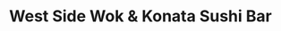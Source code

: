 ---
layout: place
title: West Side Wok & Konata Sushi Bar
permalink: /new-york/new-york/west-side-wok-konata-sushi-bar.html
stateAbbr: NY
stateName: New York
cityName: New York
seo:
  type: restaurant
  links: https://order.toasttab.com/online/west-side-wok-691-amsterdam-av
place_id: ChIJVYvJZV5ZwokRB_UCppYi50w
photos:
  - name: >-
      places/ChIJVYvJZV5ZwokRB_UCppYi50w/photos/AeeoHcIUmiFUB23VusOqaXUKsTg9XsdIij4oKf9e9J6ZEc134kRexiv9--tuOcGXlZyrwdeInIY8Y5OfCA5aIstZ0d_mb0GsRo1lldsjinAIXOVibfE1dOg8t59LjkaqtCx4TItUWLZ-6IV7QOJCn9F_Ca_My_skdoEGG1bgjS9XzLZy0bDhrDrIMJIuH8pDUJtYBmfNTxCVZ3LTyloeslHUcEpcAkp_CNW2QwE8KHKSIDIfxhuXauRd2MMfPLg-YYee4-qPMgWrmTZhGnwyRvwzFaJM7s61onfQjYU4-W_LUmlFNzAgUdlelASfoop_xFDYuz6taoHQNwt-4njaSh3TX89WztvTVUN2AU3vWg8MdZF0fpuaDm9Y6qCvjhoEC0hUgB3hkLfe6aE9D6tYRFHvi_DbvV8be5f3xGCrEVg0WRmLngY
    widthPx: 4032
    heightPx: 3024
    authorAttributions:
      - displayName: Yaakov Bressler
        uri: https://maps.google.com/maps/contrib/109315771636698201791
        photoUri: >-
          https://lh3.googleusercontent.com/a-/ALV-UjW8rYqNtE6hYULT3s-8XbgBwGCmP1mu3sZRck-mXNgemGDcCxiE=s100-p-k-no-mo
    flagContentUri: >-
      https://www.google.com/local/imagery/report/?cb_client=maps_api_places.places_api&image_key=!1e10!2sCIHM0ogKEICAgICGxsuNxwE&hl=en-US
    googleMapsUri: >-
      https://www.google.com/maps/place//data=!3m4!1e2!3m2!1sCIHM0ogKEICAgICGxsuNxwE!2e10!4m2!3m1!1s0x89c2595e65c98b55:0x4ce72296a602f507
  - name: >-
      places/ChIJVYvJZV5ZwokRB_UCppYi50w/photos/AeeoHcJZDbMcLqyMB4WWhUTV1z9jq47cr6P393_X7uKPgWJz1B4KjpOVIq8mV4eogjGAQfiBOTE8F8XQGYYtyE8lJ3QbS9huGJcbXxhpiifBU_XPN0KSRswHIrW9xcAOeAEG5ZSme_8lHWPMozSLVeaUGeG7tTpFxTkMNfEo-DgGzlyznSF1TrHjZEV-Qw2ClAm-jcGeik_V2fueATg571tf7tueGi2BwUnNP-R65N2f4avfqeQkkzloiQgjwR8Gt_HoBkMVP64_7JMfUqfEvP4WdtVD3NF0jBJNTDdhUeBoTyM3kg
    widthPx: 800
    heightPx: 800
    authorAttributions:
      - displayName: West Side Wok & Konata Sushi Bar
        uri: https://maps.google.com/maps/contrib/102064975955569475164
        photoUri: >-
          https://lh3.googleusercontent.com/a/ACg8ocIYO_ink37N4a7wAqKxlubOrXaHEY4xr4PxvEeS4U7w3msWZg=s100-p-k-no-mo
    flagContentUri: >-
      https://www.google.com/local/imagery/report/?cb_client=maps_api_places.places_api&image_key=!1e10!2sAF1QipNRq_LriNv47VN0moDpy4N8w5Zqeg4LUFKjntHd&hl=en-US
    googleMapsUri: >-
      https://www.google.com/maps/place//data=!3m4!1e2!3m2!1sAF1QipNRq_LriNv47VN0moDpy4N8w5Zqeg4LUFKjntHd!2e10!4m2!3m1!1s0x89c2595e65c98b55:0x4ce72296a602f507
  - name: >-
      places/ChIJVYvJZV5ZwokRB_UCppYi50w/photos/AeeoHcK7w1L1dzgnwDxgT3zm0MHeOiiVYopAk70MpeAgeaI0hkJ72HQZrlzOlkoMdgVqa330SrpgR9tbwbTKBZ-viU7yespVddfh8iEgf0k2IdvpwENOYF0JaLCFGBYd2Ad9WN07ocwT44DfSp0Qj054S0vC7bC8HsNr3B83AmQY1bcNLWTM-5ruhdIFNpWzRQcmyCjA2eB92eABeu7M70aXudeG2GKQLb6U60srWMPZ7vZSaiNnQ0_87IqItCuqXkTs74E88XSi4UgGTAnjwon1DHOP8nhKeaYJjbBjCFVBVzflrQ
    widthPx: 800
    heightPx: 800
    authorAttributions:
      - displayName: West Side Wok & Konata Sushi Bar
        uri: https://maps.google.com/maps/contrib/102064975955569475164
        photoUri: >-
          https://lh3.googleusercontent.com/a/ACg8ocIYO_ink37N4a7wAqKxlubOrXaHEY4xr4PxvEeS4U7w3msWZg=s100-p-k-no-mo
    flagContentUri: >-
      https://www.google.com/local/imagery/report/?cb_client=maps_api_places.places_api&image_key=!1e10!2sAF1QipPqn46HSuWqYFXZjGDq-YKZVr5grK6SxSsgRB7e&hl=en-US
    googleMapsUri: >-
      https://www.google.com/maps/place//data=!3m4!1e2!3m2!1sAF1QipPqn46HSuWqYFXZjGDq-YKZVr5grK6SxSsgRB7e!2e10!4m2!3m1!1s0x89c2595e65c98b55:0x4ce72296a602f507
  - name: >-
      places/ChIJVYvJZV5ZwokRB_UCppYi50w/photos/AeeoHcJSOj0SOzomrcI5E9gRhbMlce-ziyF3aII4TYuvFNicZgxkzU4OIAUTT9i5fn6P1lx9mP3O8A7yjBAPENjBzQWTOY-GqNU1l5-LrhTnTipQnapg133o01SMWL2ETHahLDiVQv1xrguiUF7BvWTV8rdMdSnc1dBYrWwpTgW1tVN24CNouUI_vIVXX4R_cStMJIqD9QxLx_nybpULpf1IvCBTOZJavKXrpSErSyr5H6vVR5siFb95rM-5A_a4C2Q4oW4BDjL4eO9AaC2HN_U5-6NNvOWHMBWFIjYf5Z7fEk7GHA
    widthPx: 800
    heightPx: 800
    authorAttributions:
      - displayName: West Side Wok & Konata Sushi Bar
        uri: https://maps.google.com/maps/contrib/102064975955569475164
        photoUri: >-
          https://lh3.googleusercontent.com/a/ACg8ocIYO_ink37N4a7wAqKxlubOrXaHEY4xr4PxvEeS4U7w3msWZg=s100-p-k-no-mo
    flagContentUri: >-
      https://www.google.com/local/imagery/report/?cb_client=maps_api_places.places_api&image_key=!1e10!2sAF1QipNydxZ5aXWY2N_y4YbqBWn_ITAOTKLqXibsVS35&hl=en-US
    googleMapsUri: >-
      https://www.google.com/maps/place//data=!3m4!1e2!3m2!1sAF1QipNydxZ5aXWY2N_y4YbqBWn_ITAOTKLqXibsVS35!2e10!4m2!3m1!1s0x89c2595e65c98b55:0x4ce72296a602f507
  - name: >-
      places/ChIJVYvJZV5ZwokRB_UCppYi50w/photos/AeeoHcKVePEFCATWlE6CBpt5rOF97b36xN0qXUQu28Uk5bCIIxdReyuLmIgNyz43KvF-gNYFElIy0s5ZYT1JBly8MqYQ058k-xi_Lv5Pm0SeA-NMRfame7vKcd35A1jkE5nfOB4eKSYcEAF_IZV_VrO0Jz3_Bm0jjEZno4ZgCAcyPExVsThpyDaXFSOhNZ9HfXW0Bz-PwOmVRaaburUBLW6XzgihF4YIAn9ZVhFqBzDEthrItOy6X4H7ih_7nbZHkYHI5aNv9V_eyb0S1FM08bHEnj4xc96mJujP3yq1FhrlzUR3Rg
    widthPx: 800
    heightPx: 800
    authorAttributions:
      - displayName: West Side Wok & Konata Sushi Bar
        uri: https://maps.google.com/maps/contrib/102064975955569475164
        photoUri: >-
          https://lh3.googleusercontent.com/a/ACg8ocIYO_ink37N4a7wAqKxlubOrXaHEY4xr4PxvEeS4U7w3msWZg=s100-p-k-no-mo
    flagContentUri: >-
      https://www.google.com/local/imagery/report/?cb_client=maps_api_places.places_api&image_key=!1e10!2sAF1QipPsa21qdIixmf1nCwIVkphkDw-kfeoOuNpiu290&hl=en-US
    googleMapsUri: >-
      https://www.google.com/maps/place//data=!3m4!1e2!3m2!1sAF1QipPsa21qdIixmf1nCwIVkphkDw-kfeoOuNpiu290!2e10!4m2!3m1!1s0x89c2595e65c98b55:0x4ce72296a602f507
  - name: >-
      places/ChIJVYvJZV5ZwokRB_UCppYi50w/photos/AeeoHcLaQgtyPiAxezgwUeev98F7cL2urNxPm8Gz3Tj2iLf7ZEBHw3G-wwCzuL6cF3g9rTSNJ9R0cC-mbwiaV6omE9tVypmB08mudUrlbO8ZRHeGhDaUMSdun7fhQvINJUcpc0jt3acYB803ReGNWJrjEYsSzRbwqYW4d5gZxHCuTq4_3v53WWhF42isEA6lE-jg751p9CT81xwrxbDOhK3uohlLmaqLVSqpsFoFvLO07MONySBrC0NwgCnE7PZ2UzptwVIIJScpsj0JGrUIPsdYiBymQuTQqWcifDy0X3qd7X1lAw
    widthPx: 800
    heightPx: 800
    authorAttributions:
      - displayName: West Side Wok & Konata Sushi Bar
        uri: https://maps.google.com/maps/contrib/102064975955569475164
        photoUri: >-
          https://lh3.googleusercontent.com/a/ACg8ocIYO_ink37N4a7wAqKxlubOrXaHEY4xr4PxvEeS4U7w3msWZg=s100-p-k-no-mo
    flagContentUri: >-
      https://www.google.com/local/imagery/report/?cb_client=maps_api_places.places_api&image_key=!1e10!2sAF1QipM6PaW5o78Q7bJYcZuFQU-9yaV27xDf7DC49Pz4&hl=en-US
    googleMapsUri: >-
      https://www.google.com/maps/place//data=!3m4!1e2!3m2!1sAF1QipM6PaW5o78Q7bJYcZuFQU-9yaV27xDf7DC49Pz4!2e10!4m2!3m1!1s0x89c2595e65c98b55:0x4ce72296a602f507
  - name: >-
      places/ChIJVYvJZV5ZwokRB_UCppYi50w/photos/AeeoHcJIqPQoo3vsql6BKSBxNNy5xrl9ZQgql__xf50sjE2hsBh67T9paxOfFLGM3VQmKRNvXspf6AfFyBIK0F81s0Rvs8_OwvovXJOMdktEAJCik8Q2wJxu5p5J8_kCC_cIDs4A9vtbATAMagR1K8Eptu3n09D-VfCFdHsUSHS-lB96hEZlryDGEneJ6zX3uLMeC29Fczwg0GP4Gu3noj5_js40VzFdX6Uq2gU0ViOFT2b-mgdlmBJVBXISqGL4mzzsRuXHIqk59yqha0CNnEsxbboFLjt868N1TNJpqZ2F7zKbjw
    widthPx: 800
    heightPx: 800
    authorAttributions:
      - displayName: West Side Wok & Konata Sushi Bar
        uri: https://maps.google.com/maps/contrib/102064975955569475164
        photoUri: >-
          https://lh3.googleusercontent.com/a/ACg8ocIYO_ink37N4a7wAqKxlubOrXaHEY4xr4PxvEeS4U7w3msWZg=s100-p-k-no-mo
    flagContentUri: >-
      https://www.google.com/local/imagery/report/?cb_client=maps_api_places.places_api&image_key=!1e10!2sAF1QipP1qIBuGOQZPmSmzb4hTS5p4YxDrZ__rH7pjKFH&hl=en-US
    googleMapsUri: >-
      https://www.google.com/maps/place//data=!3m4!1e2!3m2!1sAF1QipP1qIBuGOQZPmSmzb4hTS5p4YxDrZ__rH7pjKFH!2e10!4m2!3m1!1s0x89c2595e65c98b55:0x4ce72296a602f507
  - name: >-
      places/ChIJVYvJZV5ZwokRB_UCppYi50w/photos/AeeoHcKcRyx0a-zIXLib0k8dBXuy-Z-oMsNsQh_XZ8q_Ph2I8i6r6FdpiyP9eMsgyQLaRxVYjiKcz8Q_GRAfdZGRqI2OLHyvaBM70Al-yVliBeiRbI2zvkl9dHvhAnJgBv49UWEz663gc9QgEzlHQVqckXvcFffbClZL0DLY3ib5xAoZLs6msf7A88-j3Rayri0kVwBVi0K751EqquUKmlZ3x1vpYoOwnsF23wyJi9n6Ojxo_3lze2wIBQRPs3bIOAf1NmF5UD3q9p5SOUCO91LZsXHhwOIAbZtE0aZiFhPHGRd0XsphhGOm7CkrRqZVKjvXgfu3fRuF8QGL8VRYOVJzA66XjISBOHVIPOFrrZJeN7JMyuqq4f1HhlkKO6bm_D0xpS2IYFo8SK_Pv2vDvmBwQgBjmaUyfKnh8RqkJhBunLtZkaU
    widthPx: 3024
    heightPx: 4032
    authorAttributions:
      - displayName: Shelly
        uri: https://maps.google.com/maps/contrib/109264769655137300548
        photoUri: >-
          https://lh3.googleusercontent.com/a-/ALV-UjUf658NUNaoNgbrhD4ae7NG6_QPUlr3SkkFRywA-eg4dFcIrZW-=s100-p-k-no-mo
    flagContentUri: >-
      https://www.google.com/local/imagery/report/?cb_client=maps_api_places.places_api&image_key=!1e10!2sCIHM0ogKEICAgICq5cb79wE&hl=en-US
    googleMapsUri: >-
      https://www.google.com/maps/place//data=!3m4!1e2!3m2!1sCIHM0ogKEICAgICq5cb79wE!2e10!4m2!3m1!1s0x89c2595e65c98b55:0x4ce72296a602f507
  - name: >-
      places/ChIJVYvJZV5ZwokRB_UCppYi50w/photos/AeeoHcJYFD1HuVoB05LeeuaXr7q3Je3eaItjktXNz6PLK8-WH5QjiA5BoRaWAmLgxvVAD6h6geVB8wWd8eA43YnATQlrCx13ObD0EvCZEs3ygul9ynJWQjV1Dgs5fsOhsEwEpsl88iDLA4TaTw0BMC5G3NJ7RB3MNjn0ud088tdH_ipGpdzIyo47jr1JJCQTLFGVWznG7zGE0eFVDlp653Glgy9nUovyYLt-3IcpOT4cjKZdiy8j1ua0iAzKRokpPo0uoMw3NrWqU_BoOB5T1b5aMTWI4sF9_rn_KIt98fK4bhuvmw
    widthPx: 800
    heightPx: 800
    authorAttributions:
      - displayName: West Side Wok & Konata Sushi Bar
        uri: https://maps.google.com/maps/contrib/102064975955569475164
        photoUri: >-
          https://lh3.googleusercontent.com/a/ACg8ocIYO_ink37N4a7wAqKxlubOrXaHEY4xr4PxvEeS4U7w3msWZg=s100-p-k-no-mo
    flagContentUri: >-
      https://www.google.com/local/imagery/report/?cb_client=maps_api_places.places_api&image_key=!1e10!2sAF1QipO9LYWZtxetllIiv3s9p1veSTtl-VOR0jIW46qB&hl=en-US
    googleMapsUri: >-
      https://www.google.com/maps/place//data=!3m4!1e2!3m2!1sAF1QipO9LYWZtxetllIiv3s9p1veSTtl-VOR0jIW46qB!2e10!4m2!3m1!1s0x89c2595e65c98b55:0x4ce72296a602f507
  - name: >-
      places/ChIJVYvJZV5ZwokRB_UCppYi50w/photos/AeeoHcLn-VwlBkA-1D8EDpCWbq6d6pVMITN_N-9VXAYkgTIuhGeVQunCr1SXJPnAwhAeCFbJLg3JO8gl0lHa3Ec8mEW6C55j-QPhcWgkYmlqDVj90l3dP8U8KG9y2RHIGalDHX8-B0M8Un53YvDOWjlyRbeJbjJ3dmQ2qxrKl9pKWLh1x1H2rnHv_UPziIww_a5d1WLCPR89RRc9JsMuFnLzpeS2R_mVvSOeqTDS6UH8py5Mjc1YTdz6rxaMfp3JYHwbo1qYTd_OxZVNYzRmbG1LiQ_DQyen0UNq_eUJCnOY0PQx3w
    widthPx: 800
    heightPx: 800
    authorAttributions:
      - displayName: West Side Wok & Konata Sushi Bar
        uri: https://maps.google.com/maps/contrib/102064975955569475164
        photoUri: >-
          https://lh3.googleusercontent.com/a/ACg8ocIYO_ink37N4a7wAqKxlubOrXaHEY4xr4PxvEeS4U7w3msWZg=s100-p-k-no-mo
    flagContentUri: >-
      https://www.google.com/local/imagery/report/?cb_client=maps_api_places.places_api&image_key=!1e10!2sAF1QipPo6gkfWit9CQ7OgMnHDBARaYBRYVbN3cbsUE2a&hl=en-US
    googleMapsUri: >-
      https://www.google.com/maps/place//data=!3m4!1e2!3m2!1sAF1QipPo6gkfWit9CQ7OgMnHDBARaYBRYVbN3cbsUE2a!2e10!4m2!3m1!1s0x89c2595e65c98b55:0x4ce72296a602f507
address: 691 Amsterdam Ave, New York, NY 10025, USA
street: 691 Amsterdam Ave
city: New York
state: NY
zip: '10025'
country: USA
neighborhood: null
latitude: '40.792373'
longitude: '-73.971384'
accessibility_options:
  wheelchairAccessibleParking: false
  wheelchairAccessibleEntrance: true
business_status: OPERATIONAL
name: West Side Wok & Konata Sushi Bar
google_maps_links:
  directionsUri: >-
    https://www.google.com/maps/dir//''/data=!4m7!4m6!1m1!4e2!1m2!1m1!1s0x89c2595e65c98b55:0x4ce72296a602f507!3e0
  placeUri: https://maps.google.com/?cid=5541435896928335111
  writeAReviewUri: >-
    https://www.google.com/maps/place//data=!4m3!3m2!1s0x89c2595e65c98b55:0x4ce72296a602f507!12e1
  reviewsUri: >-
    https://www.google.com/maps/place//data=!4m4!3m3!1s0x89c2595e65c98b55:0x4ce72296a602f507!9m1!1b1
  photosUri: >-
    https://www.google.com/maps/place//data=!4m3!3m2!1s0x89c2595e65c98b55:0x4ce72296a602f507!10e5
primary_type: Restaurant
opening_hours:
  openNow: false
  periods:
    - open:
        day: 0
        hour: 12
        minute: 0
      close:
        day: 0
        hour: 23
        minute: 0
    - open:
        day: 1
        hour: 11
        minute: 30
      close:
        day: 1
        hour: 23
        minute: 0
    - open:
        day: 2
        hour: 11
        minute: 30
      close:
        day: 2
        hour: 23
        minute: 0
    - open:
        day: 3
        hour: 11
        minute: 30
      close:
        day: 3
        hour: 23
        minute: 0
    - open:
        day: 4
        hour: 11
        minute: 30
      close:
        day: 4
        hour: 23
        minute: 0
    - open:
        day: 5
        hour: 11
        minute: 30
      close:
        day: 5
        hour: 15
        minute: 0
  weekdayDescriptions:
    - 'Monday: 11:30 AM – 11:00 PM'
    - 'Tuesday: 11:30 AM – 11:00 PM'
    - 'Wednesday: 11:30 AM – 11:00 PM'
    - 'Thursday: 11:30 AM – 11:00 PM'
    - 'Friday: 11:30 AM – 3:00 PM'
    - 'Saturday: Closed'
    - 'Sunday: 12:00 – 11:00 PM'
  nextOpenTime: '2025-05-04T16:00:00Z'
secondary_opening_hours:
  regular:
    weekdayDescriptions: null
    type: null
  current:
    weekdayDescriptions: null
    type: null
phone: (212) 222-2373
price_level: PRICE_LEVEL_MODERATE
price_range: $20 &ndash; $30
rating: '4.3'
rating_count: 57
website: https://order.toasttab.com/online/west-side-wok-691-amsterdam-av
description: >-
  Explore West Side Wok & Konata Sushi Bar in New York, NY$$$Nestled in the
  vibrant streets of New York, NY, West Side Wok & Konata Sushi Bar offers a
  delightful mix of kosher Asian flavors, including fresh sushi rolls and savory
  Chinese and Thai dishes perfect for those seeking convenient takeout or
  delivery options. The spot stands out for its commitment to quality
  ingredients and a menu that caters to a variety of tastes, making it a go-to
  choice for anyone craving authentic Asian cuisine in a welcoming setting. With
  wheelchair-accessible entrances and flexible hours that extend into the
  evening, it provides an inclusive experience for diners looking to enjoy meals
  on the go. Whether you're in the mood for expertly prepared sushi or hearty
  wok specials, this establishment combines tradition with modern convenience to
  satisfy your cravings.
generative_summary: >-
  Explore West Side Wok & Konata Sushi Bar in New York, NY$$$Nestled in the
  vibrant streets of New York, NY, West Side Wok & Konata Sushi Bar offers a
  delightful mix of kosher Asian flavors, including fresh sushi rolls and savory
  Chinese and Thai dishes perfect for those seeking convenient takeout or
  delivery options. The spot stands out for its commitment to quality
  ingredients and a menu that caters to a variety of tastes, making it a go-to
  choice for anyone craving authentic Asian cuisine in a welcoming setting. With
  wheelchair-accessible entrances and flexible hours that extend into the
  evening, it provides an inclusive experience for diners looking to enjoy meals
  on the go. Whether you're in the mood for expertly prepared sushi or hearty
  wok specials, this establishment combines tradition with modern convenience to
  satisfy your cravings.
generative_disclosure: Summarized by AI using the Grok-3-Mini model.
reviews: null
review_summary: >-
  What Diners Are Buzzing About$$$Based on the solid 4.3 rating from numerous
  visitors, this sushi spot in New York continues to impress with its fresh and
  flavorful offerings that keep locals coming back for more. People often
  highlight the reliable taste and variety in the menu, making it a favorite for
  quick Asian bites that feel just right. While some mention the takeout focus
  adds to its appeal for busy days, others appreciate the overall value without
  any major drawbacks standing out. Overall, it's clear that fans of
  Japanese-inspired dishes find plenty to love here, with the positive feedback
  painting a picture of a dependable choice for satisfying sushi cravings. If
  you're searching for top-rated options nearby, this place delivers a
  consistently enjoyable experience that balances taste and convenience.
review_disclosure: Summarized by AI using the Grok-3-Mini model.
parking_options: null
payment_options: null
allow_dogs: null
curbside_pickup: null
delivery: null
dine_in: null
good_for_children: null
good_for_groups: null
good_for_sports: null
live_music: null
menu_for_children: null
outdoor_seating: null
reservable: null
restroom: null
serves_beer: null
serves_breakfast: null
serves_brunch: null
serves_cocktails: null
serves_coffee: null
serves_dinner: null
serves_dessert: null
serves_lunch: null
serves_vegetarian_food: null
serves_wine: null
takeout: null
update_category: enterprise
places_description: null

---
